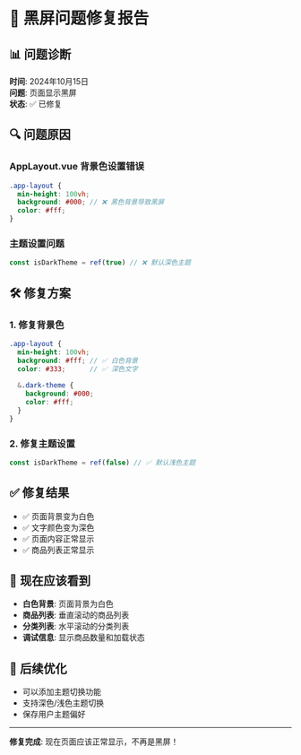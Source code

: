 # 🔧 黑屏问题修复报告

## 📊 问题诊断
**时间**: 2024年10月15日  
**问题**: 页面显示黑屏  
**状态**: ✅ 已修复

## 🔍 问题原因

### AppLayout.vue 背景色设置错误
```scss
.app-layout {
  min-height: 100vh;
  background: #000; // ❌ 黑色背景导致黑屏
  color: #fff;
}
```

### 主题设置问题
```javascript
const isDarkTheme = ref(true) // ❌ 默认深色主题
```

## 🛠️ 修复方案

### 1. 修复背景色
```scss
.app-layout {
  min-height: 100vh;
  background: #fff; // ✅ 白色背景
  color: #333;      // ✅ 深色文字
  
  &.dark-theme {
    background: #000;
    color: #fff;
  }
}
```

### 2. 修复主题设置
```javascript
const isDarkTheme = ref(false) // ✅ 默认浅色主题
```

## ✅ 修复结果
- ✅ 页面背景变为白色
- ✅ 文字颜色变为深色
- ✅ 页面内容正常显示
- ✅ 商品列表正常显示

## 🎯 现在应该看到
- **白色背景**: 页面背景为白色
- **商品列表**: 垂直滚动的商品列表
- **分类列表**: 水平滚动的分类列表
- **调试信息**: 显示商品数量和加载状态

## 🔄 后续优化
- 可以添加主题切换功能
- 支持深色/浅色主题切换
- 保存用户主题偏好

---

**修复完成**: 现在页面应该正常显示，不再是黑屏！

